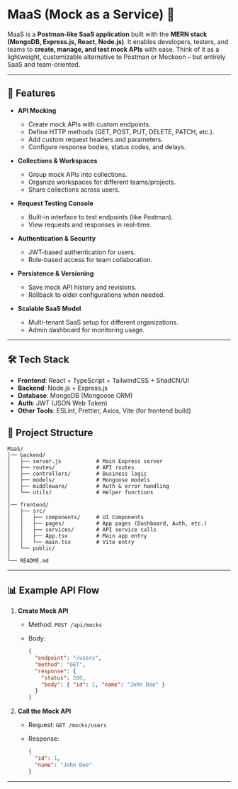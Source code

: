 
# MaaS (Mock as a Service) 🚀

MaaS is a **Postman-like SaaS application** built with the **MERN stack (MongoDB, Express.js, React, Node.js)**. It enables developers, testers, and teams to **create, manage, and test mock APIs** with ease. Think of it as a lightweight, customizable alternative to Postman or Mockoon – but entirely SaaS and team-oriented.

---

## 📌 Features

* **API Mocking**

  * Create mock APIs with custom endpoints.
  * Define HTTP methods (GET, POST, PUT, DELETE, PATCH, etc.).
  * Add custom request headers and parameters.
  * Configure response bodies, status codes, and delays.

* **Collections & Workspaces**

  * Group mock APIs into collections.
  * Organize workspaces for different teams/projects.
  * Share collections across users.

* **Request Testing Console**

  * Built-in interface to test endpoints (like Postman).
  * View requests and responses in real-time.

* **Authentication & Security**

  * JWT-based authentication for users.
  * Role-based access for team collaboration.

* **Persistence & Versioning**

  * Save mock API history and revisions.
  * Rollback to older configurations when needed.

* **Scalable SaaS Model**

  * Multi-tenant SaaS setup for different organizations.
  * Admin dashboard for monitoring usage.

---

## 🛠️ Tech Stack

* **Frontend**: React + TypeScript + TailwindCSS + ShadCN/UI
* **Backend**: Node.js + Express.js
* **Database**: MongoDB (Mongoose ORM)
* **Auth**: JWT (JSON Web Token)
* **Other Tools**: ESLint, Prettier, Axios, Vite (for frontend build)

## 📂 Project Structure

```
MaaS/
│── backend/
│   ├── server.js           # Main Express server
│   ├── routes/             # API routes
│   ├── controllers/        # Business logic
│   ├── models/             # Mongoose models
│   ├── middleware/         # Auth & error handling
│   └── utils/              # Helper functions
│
│── frontend/
│   ├── src/
│   │   ├── components/     # UI Components
│   │   ├── pages/          # App pages (Dashboard, Auth, etc.)
│   │   ├── services/       # API service calls
│   │   ├── App.tsx         # Main app entry
│   │   └── main.tsx        # Vite entry
│   └── public/
│
└── README.md
```

---

## 📊 Example API Flow

1. **Create Mock API**

   * Method: `POST /api/mocks`
   * Body:

     ```json
     {
       "endpoint": "/users",
       "method": "GET",
       "response": {
         "status": 200,
         "body": { "id": 1, "name": "John Doe" }
       }
     }
     ```

2. **Call the Mock API**

   * Request: `GET /mocks/users`
   * Response:

     ```json
     {
       "id": 1,
       "name": "John Doe"
     }
     ```

---